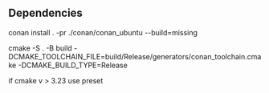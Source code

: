 ## Dependencies

conan install . -pr ./conan/conan_ubuntu --build=missing

cmake -S . -B build -DCMAKE_TOOLCHAIN_FILE=build/Release/generators/conan_toolchain.cmake -DCMAKE_BUILD_TYPE=Release

if cmake v > 3.23 use preset
